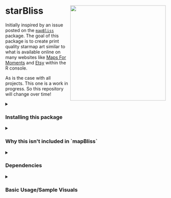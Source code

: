 # starBliss  <a href='https://github.com/benyamindsmith/starBliss'><img src='https://github.com/benyamindsmith/starBliss/blob/main/starBliss.png' align="right" height="300" /></a>

Initially inspired by an issue posted on the [`mapBliss`](https://github.com/benyamindsmith/mapBliss/issues/10) package. The goal of this package is to create print quality starmap art similar to what is available online on many websites like [Maps For Moments](https://mapsformoments.co.uk) and [Etsy](https://www.etsy.com/ca/market/star_map) within the R console.

As is the case with all projects. This one is a work in progress. So this repository will change over time!

<details>
<summary>
<h3>Installing this package</h3>
</summary>

```r
# install.packages("devtools")
devtools::install_github("benyamindsmith/starBliss")
```

</details>

<details>
<summary>
<h3>Why this isn't included in `mapBliss`</h3>
</summary>
The `mapBliss` package utlizes leafleat and creates dynamic maps which can be screenshot to make custom maps. For visualization `starBliss` uses `ggplot2` creates static visuals which can be saved by using the `ggsave`. Since the approaches to making visuals were so different, I thought it was best make keep `mapBliss` and `starBliss` seperate in their construction.
</details>


<details>
<summary>
<h3>Dependencies</h3>
</summary>
This package has the following dependencies:
 
 (In no particular order)
 
 * `dplyr`
 
 * `ggplot2` 
 
 * `magrittr`
 
 * `tidygeocoder`
 
 * `sf`
 
 * `lubridate`
 
 * `tibble`
 
 * `grid`
 
</details>


<details>
<summary>
<h3>Basic Usage/Sample Visuals</h3>
</summary>

<details>
<summary>
"Black" Style
</summary>

```r
library(ggplot2)
library(starBliss)
p<- plot_starmap(location= "Toronto, ON, Canada",
             date="2022-01-17",
             style="black",
             line1_text="Toronto",
             line2_text ="January 17th, 2023",
             line3_text="43.6532° N, 79.3832° W")
ggsave('toronto_black.png', plot = p, width = unit(10, 'in'), 
       height = unit(15, 'in'))
```

![](https://raw.githubusercontent.com/benyamindsmith/starBliss/main/toronto_black.png)
</details>

<details>
<summary>
"Green" Style
</summary>

```r
library(ggplot2)
library(starBliss)
p<- plot_starmap(location= "Toronto, ON, Canada",
             date="2022-01-17",
             style="green",
             line1_text="Toronto",
             line2_text ="January 17th, 2023",
             line3_text="43.6532° N, 79.3832° W")
ggsave('toronto_green.png', plot = p, width = unit(10, 'in'), 
       height = unit(15, 'in'))
```

![](https://raw.githubusercontent.com/benyamindsmith/starBliss/main/toronto_green.png)
</details>
</details>
